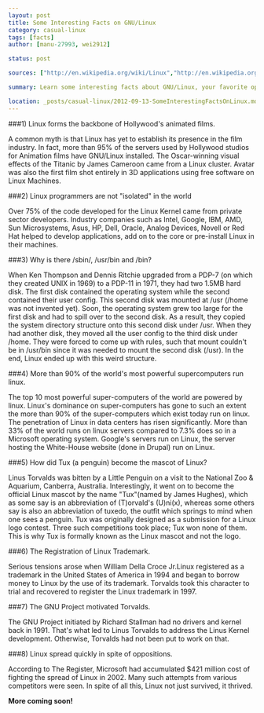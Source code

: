 ```yaml
---
layout: post
title: Some Interesting Facts on GNU/Linux
category: casual-linux
tags: [facts]
author: [manu-27993, wei2912]

status: post

sources: ["http://en.wikipedia.org/wiki/Linux","http://en.wikipedia.org/wiki/Tux", "http://www.osnews.com/story/25556/Understanding_the_bin_sbin_usr_bin_usr_sbin_Split"]

summary: Learn some interesting facts about GNU/Linux, your favorite operating system!

location: _posts/casual-linux/2012-09-13-SomeInterestingFactsOnLinux.md
--- 
```


###1) Linux forms the backbone of Hollywood's animated films.
   
A common myth is that Linux has yet to establish its presence in the film industry. In fact, more than 95% of the servers used by Hollywood studios for Animation films have GNU/Linux installed. The Oscar-winning visual effects of the Titanic by James Cameroon came from a Linux cluster. Avatar was also the first film shot entirely in 3D applications using free software on Linux Machines.
   
###2) Linux programmers are not "isolated" in the world
  
Over 75% of the code developed for the Linux Kernel came from private sector developers. Industry companies such as Intel, Google, IBM, AMD, Sun Microsystems, Asus, HP, Dell, Oracle, Analog Devices, Novell or Red Hat helped to develop applications, add on to the core or pre-install Linux in their machines.

###3) Why is there /sbin/, /usr/bin and /bin?

When Ken Thompson and Dennis Ritchie upgraded from a PDP-7 (on which they created UNIX in 1969) to a PDP-11 in 1971, they had two 1.5MB hard disk. The first disk contained the operating system while the second contained their user config. This second disk was mounted at /usr (/home was not invented yet). Soon, the operating system grew too large for the first disk and had to spill over to the second disk. As a result, they copied the system directory structure onto this second disk under /usr. When they had another disk, they moved all the user config to the third disk under /home. They were forced to come up with rules, such that mount couldn't be in /usr/bin since it was needed to mount the second disk (/usr). In the end, Linux ended up with this weird structure.

###4) More than 90% of the world's most powerful supercomputers run linux.

The top 10 most powerful super-computers of the world are powered by linux. Linux's dominance on super-computers has gone to such an extent the more than 90% of the super-computers which exist today run on linux. The penetration of Linux in data centers has risen significantly. More than 33% of the world runs on linux servers compared to 7.3% does so in a Microsoft operating system. Google's servers run on Linux, the server hosting the White-House website (done in Drupal) run on Linux.

###5) How did Tux (a penguin) become the mascot of Linux?

Linus Torvalds was bitten by a Little Penguin on a visit to the National Zoo & Aquarium, Canberra, Australia. Interestingly, it went on to become the official Linux mascot by the name "Tux"(named by James Hughes), which as some say is an abbreviation of (T)orvald's (U)ni(x), whereas some others say  is also an abbreviation of tuxedo, the outfit which springs to mind when one sees a penguin. Tux was originally designed as a submission for a Linux logo contest. Three such competitions took place; Tux won none of them. This is why Tux is formally known as the Linux mascot and not the logo.

###6) The Registration of Linux Trademark.

Serious tensions arose when William Della Croce Jr.Linux registered as a trademark in the United States of America in 1994 and began to borrow money to Linux by the use of its trademark. Torvalds took this character to trial and recovered to register the Linux trademark in 1997.

###7) The GNU Project motivated Torvalds.

The GNU Project initiated by Richard Stallman had no drivers and kernel back in 1991. That's what led to Linus Torvalds to address the Linus Kernel development. Otherwise, Torvalds had not been put to work on that.

###8) Linux spread quickly in spite of oppositions.

According to The Register, Microsoft had accumulated $421 million cost of fighting the spread of Linux in 2002. Many such attempts from various competitors were seen. In spite of all this, Linux not just survived, it thrived.

__More coming soon!__
   
   
